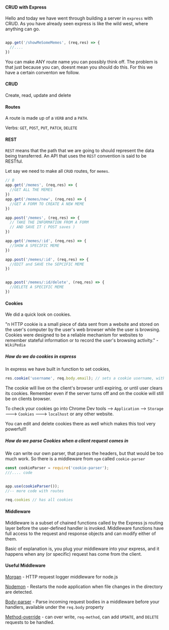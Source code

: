 #### CRUD with Express

Hello and today we have went through building a server in `express` with CRUD.
As you have already seen express is like the wild west, where anything can go.

```js

app.get('/showMeSomeMemes', (req,res) => {
  //....
})
```

You can make ANY route name you can possibly think off. The problem is that just because you can, doesnt mean you should do this. For this we have a certain conventon we follow.

#### CRUD

Create, read, update and delete

#### Routes

A route is made up of a `VERB` and a `PATH`.

Verbs: `GET`, `POST`, `PUT`, `PATCH`, `DELETE`


#### REST

`REST` means that the path that we are going to should represent the data being transferred. An API that uses the `REST` convention is said to be RESTful.


Let say we need to make all `CRUD` routes, for `memes`.

```js
// B
app.get('/memes', (req,res) => {
  //GET ALL THE MEMES
})
app.get('/memes/new', (req,res) => {
  //GET A FORM TO CREATE A NEW MEME
})

app.post('/memes', (req,res) => {
  // TAKE THE INFORMATION FROM A FORM
  // AND SAVE IT ( POST saves )
})

app.get('/memes/:id', (req,res) => {
  //SHOW A SPECIFIC MEME
})

app.post('/memes/:id', (req,res) => {
  //EDIT and SAVE the SEPCIFIC MEME
})


app.post('/memes/:id/delete', (req,res) => {
  //DELETE A SPECIFIC MEME
})
```

#### Cookies 

We did a quick look on cookies.

"n HTTP cookie is a small piece of data sent from a website and stored on the user's computer by the user's web browser while the user is browsing. Cookies were designed to be a reliable mechanism for websites to remember stateful information or to record the user's browsing activity." - `WikiPedia`

##### How do we do cookies in express

In express we have built in function to set cookies,

```js
res.cookie('username', req.body.email); // sets a cookie username, with value from req.body.email
```
The cookie will live on the client's browser until expiring, or until user clears its cookies. Remember even if the server turns off and on the cookie will still be on clients browser.

To check your cookies go into Chrome Dev tools --> `Application` --> `Storage` ---> `Cookies` ---> `localhost` or any other website.

You can edit and delete cookies there as well which makes this tool very powerful!!

##### How do we parse Cookies when a client request comes in

We can write our own parser, that parses the headers, but that would be too much work. So there is a middleware from `npm` called `cookie-parser`

```js
const cookieParser = require('cookie-parser');
///.... code


app.use(cookieParser());
//-- more code with routes

req.cookies // has all cookies 
```



#### Middleware

Middleware is a subset of chained functions called by the Express js routing layer before the user-defined handler is invoked. Middleware functions have full access to the request and response objects and can modify either of them.

Basic of explanation is, you plug your middleware into your express, and it happens when any (or specific) request has come from the client.

#### Useful Middleware

[Morgan](https://www.npmjs.com/package/morgan) - HTTP request logger middleware for node.js

[Nodemon](https://www.npmjs.com/package/nodemon?activeTab=readme) - Restarts the node application when file changes in the directory are detected.

[Body-parser](https://www.npmjs.com/package/body-parser) - Parse incoming request bodies in a middleware before your handlers, available under the `req.body` property

[Method-override](https://www.npmjs.com/package/method-override) - can over write, `req-method`, can add `UPDATE`, and `DELETE` requests to be handled.
